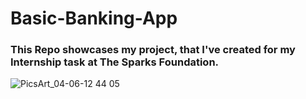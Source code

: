# Basic-Banking-App

### This Repo showcases my project, that I've created for my Internship task at The Sparks Foundation.

![PicsArt_04-06-12 44 05](https://user-images.githubusercontent.com/68140538/113625942-2e7eb180-967f-11eb-90dd-ae86c112ecfa.jpg)

